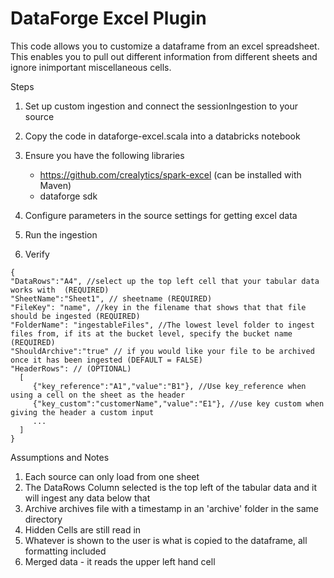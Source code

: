 # **DataForge Excel Plugin**
This code allows you to customize a dataframe from an excel spreadsheet. This enables you to pull out different information
from different sheets and ignore inimportant miscellaneous cells.

Steps
1. Set up custom ingestion and connect the sessionIngestion to your source
2. Copy the code in dataforge-excel.scala into a databricks notebook
3. Ensure you have the following libraries
    * https://github.com/crealytics/spark-excel (can be installed with Maven)
    * dataforge sdk
   
4. Configure parameters in the source settings for getting excel data
5. Run the ingestion
6. Verify

```
{  
"DataRows":"A4", //select up the top left cell that your tabular data works with  (REQUIRED)  
"SheetName":"Sheet1", // sheetname (REQUIRED)  
"FileKey": "name", //key in the filename that shows that that file should be ingested (REQUIRED)
"FolderName": "ingestableFiles", //The lowest level folder to ingest files from, if its at the bucket level, specify the bucket name (REQUIRED)  
"ShouldArchive":"true" // if you would like your file to be archived once it has been ingested (DEFAULT = FALSE)  
"HeaderRows": // (OPTIONAL)  
  [  
     {"key_reference":"A1","value":"B1"}, //Use key_reference when using a cell on the sheet as the header  
     {"key_custom":"customerName","value":"E1"}, //use key custom when giving the header a custom input  
     ...  
  ]  
}  
```

Assumptions and Notes
1. Each source can only load from one sheet
2. The DataRows Column selected is the top left of the tabular data and it will ingest any data below that
3. Archive archives file with a timestamp in an 'archive' folder in the same directory
4. Hidden Cells are still read in
5. Whatever is shown to the user is what is copied to the dataframe, all formatting included
6. Merged data - it reads the upper left hand cell 
